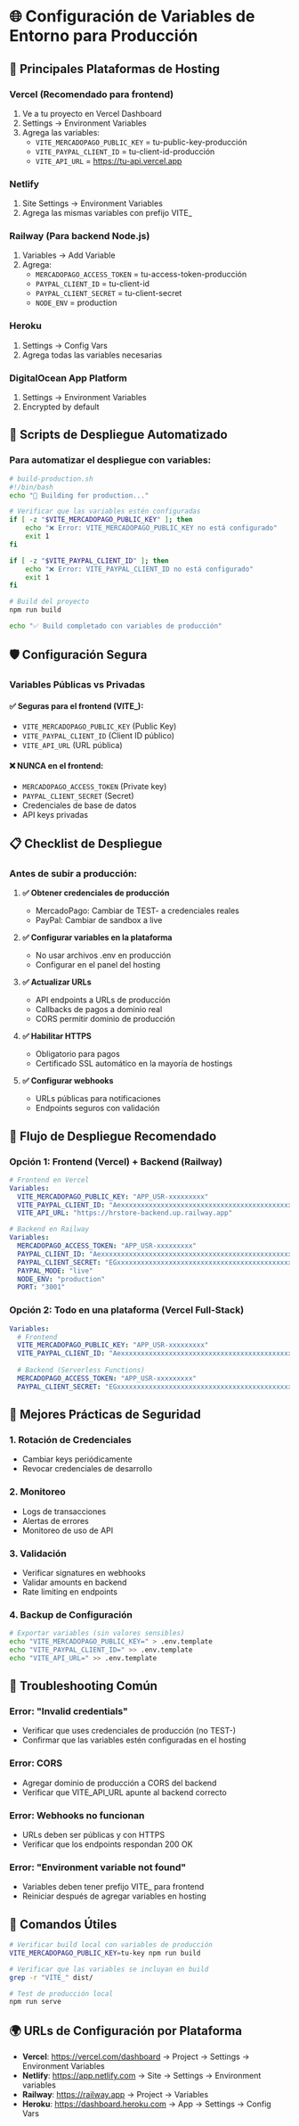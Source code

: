 # 🌐 Configuración de Variables de Entorno para Producción

## 🚀 Principales Plataformas de Hosting

### **Vercel** (Recomendado para frontend)
1. Ve a tu proyecto en Vercel Dashboard
2. Settings → Environment Variables
3. Agrega las variables:
   - `VITE_MERCADOPAGO_PUBLIC_KEY` = tu-public-key-producción
   - `VITE_PAYPAL_CLIENT_ID` = tu-client-id-producción
   - `VITE_API_URL` = https://tu-api.vercel.app

### **Netlify**
1. Site Settings → Environment Variables
2. Agrega las mismas variables con prefijo VITE_

### **Railway** (Para backend Node.js)
1. Variables → Add Variable
2. Agrega:
   - `MERCADOPAGO_ACCESS_TOKEN` = tu-access-token-producción
   - `PAYPAL_CLIENT_ID` = tu-client-id
   - `PAYPAL_CLIENT_SECRET` = tu-client-secret
   - `NODE_ENV` = production

### **Heroku**
1. Settings → Config Vars
2. Agrega todas las variables necesarias

### **DigitalOcean App Platform**
1. Settings → Environment Variables
2. Encrypted by default

## 🔧 Scripts de Despliegue Automatizado

### Para automatizar el despliegue con variables:

```bash
# build-production.sh
#!/bin/bash
echo "🚀 Building for production..."

# Verificar que las variables estén configuradas
if [ -z "$VITE_MERCADOPAGO_PUBLIC_KEY" ]; then
    echo "❌ Error: VITE_MERCADOPAGO_PUBLIC_KEY no está configurado"
    exit 1
fi

if [ -z "$VITE_PAYPAL_CLIENT_ID" ]; then
    echo "❌ Error: VITE_PAYPAL_CLIENT_ID no está configurado"
    exit 1
fi

# Build del proyecto
npm run build

echo "✅ Build completado con variables de producción"
```

## 🛡️ Configuración Segura

### **Variables Públicas vs Privadas**

#### ✅ Seguras para el frontend (VITE_):
- `VITE_MERCADOPAGO_PUBLIC_KEY` (Public Key)
- `VITE_PAYPAL_CLIENT_ID` (Client ID público)
- `VITE_API_URL` (URL pública)

#### ❌ NUNCA en el frontend:
- `MERCADOPAGO_ACCESS_TOKEN` (Private key)
- `PAYPAL_CLIENT_SECRET` (Secret)
- Credenciales de base de datos
- API keys privadas

## 📋 Checklist de Despliegue

### **Antes de subir a producción:**

1. **✅ Obtener credenciales de producción**
   - MercadoPago: Cambiar de TEST- a credenciales reales
   - PayPal: Cambiar de sandbox a live

2. **✅ Configurar variables en la plataforma**
   - No usar archivos .env en producción
   - Configurar en el panel del hosting

3. **✅ Actualizar URLs**
   - API endpoints a URLs de producción
   - Callbacks de pagos a dominio real
   - CORS permitir dominio de producción

4. **✅ Habilitar HTTPS**
   - Obligatorio para pagos
   - Certificado SSL automático en la mayoría de hostings

5. **✅ Configurar webhooks**
   - URLs públicas para notificaciones
   - Endpoints seguros con validación

## 🔄 Flujo de Despliegue Recomendado

### **Opción 1: Frontend (Vercel) + Backend (Railway)**

```yaml
# Frontend en Vercel
Variables:
  VITE_MERCADOPAGO_PUBLIC_KEY: "APP_USR-xxxxxxxxx"
  VITE_PAYPAL_CLIENT_ID: "Aexxxxxxxxxxxxxxxxxxxxxxxxxxxxxxxxxxxxxxxxxxxxxxxxxxxxxxxxxxxxxxxxxxxxxxxxxxxxxxxxxxxxxxxxxxxxxxxxxx"
  VITE_API_URL: "https://hrstore-backend.up.railway.app"

# Backend en Railway
Variables:
  MERCADOPAGO_ACCESS_TOKEN: "APP_USR-xxxxxxxxx"
  PAYPAL_CLIENT_ID: "Aexxxxxxxxxxxxxxxxxxxxxxxxxxxxxxxxxxxxxxxxxxxxxxxxxxxxxxxxxxxxxxxxxxxxxxxxxxxxxxxxxxxxxxxxxxxxxxxxxx"
  PAYPAL_CLIENT_SECRET: "EGxxxxxxxxxxxxxxxxxxxxxxxxxxxxxxxxxxxxxxxxxxxxxxxxxxxxxxxxxxxxxxxxxxxxxxxxxxxxxxxxxxxxxxxxxxxxxxxxxx"
  PAYPAL_MODE: "live"
  NODE_ENV: "production"
  PORT: "3001"
```

### **Opción 2: Todo en una plataforma (Vercel Full-Stack)**

```yaml
Variables:
  # Frontend
  VITE_MERCADOPAGO_PUBLIC_KEY: "APP_USR-xxxxxxxxx"
  VITE_PAYPAL_CLIENT_ID: "Aexxxxxxxxxxxxxxxxxxxxxxxxxxxxxxxxxxxxxxxxxxxxxxxxxxxxxxxxxxxxxxxxxxxxxxxxxxxxxxxxxxxxxxxxxxxxxxxxxx"
  
  # Backend (Serverless Functions)
  MERCADOPAGO_ACCESS_TOKEN: "APP_USR-xxxxxxxxx"
  PAYPAL_CLIENT_SECRET: "EGxxxxxxxxxxxxxxxxxxxxxxxxxxxxxxxxxxxxxxxxxxxxxxxxxxxxxxxxxxxxxxxxxxxxxxxxxxxxxxxxxxxxxxxxxxxxxxxxxx"
```

## 🔐 Mejores Prácticas de Seguridad

### **1. Rotación de Credenciales**
- Cambiar keys periódicamente
- Revocar credenciales de desarrollo

### **2. Monitoreo**
- Logs de transacciones
- Alertas de errores
- Monitoreo de uso de API

### **3. Validación**
- Verificar signatures en webhooks
- Validar amounts en backend
- Rate limiting en endpoints

### **4. Backup de Configuración**
```bash
# Exportar variables (sin valores sensibles)
echo "VITE_MERCADOPAGO_PUBLIC_KEY=" > .env.template
echo "VITE_PAYPAL_CLIENT_ID=" >> .env.template
echo "VITE_API_URL=" >> .env.template
```

## 🚨 Troubleshooting Común

### **Error: "Invalid credentials"**
- Verificar que uses credenciales de producción (no TEST-)
- Confirmar que las variables estén configuradas en el hosting

### **Error: CORS**
- Agregar dominio de producción a CORS del backend
- Verificar que VITE_API_URL apunte al backend correcto

### **Error: Webhooks no funcionan**
- URLs deben ser públicas y con HTTPS
- Verificar que los endpoints respondan 200 OK

### **Error: "Environment variable not found"**
- Variables deben tener prefijo VITE_ para frontend
- Reiniciar después de agregar variables en hosting

## 📝 Comandos Útiles

```bash
# Verificar build local con variables de producción
VITE_MERCADOPAGO_PUBLIC_KEY=tu-key npm run build

# Verificar que las variables se incluyan en build
grep -r "VITE_" dist/

# Test de producción local
npm run serve
```

## 🌍 URLs de Configuración por Plataforma

- **Vercel**: https://vercel.com/dashboard → Project → Settings → Environment Variables
- **Netlify**: https://app.netlify.com → Site → Settings → Environment variables  
- **Railway**: https://railway.app → Project → Variables
- **Heroku**: https://dashboard.heroku.com → App → Settings → Config Vars
